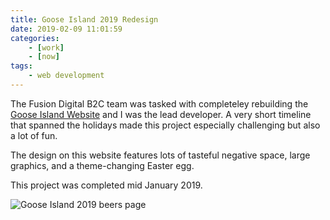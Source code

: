 ```yaml
---
title: Goose Island 2019 Redesign
date: 2019-02-09 11:01:59
categories:
    - [work]
    - [now]
tags:
    - web development
---
```

The Fusion Digital B2C team was tasked with completeley rebuilding the [Goose Island Website](https://gooseisland.com) and I was the lead developer. A very short timeline that spanned the holidays made this project especially challenging but also a lot of fun.

The design on this website features lots of tasteful negative space, large graphics, and a theme-changing Easter egg.

This project was completed mid January 2019.

![Goose Island 2019 beers page](/images/goose-beers2019.png)